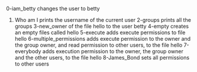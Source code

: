 0-iam_betty changes the user to betty
1. Who am I prints the username of the current user
2-groups prints all the groups
3-new_owner of the file hello to the user betty
4-empty creates an empty files called hello
5-execute adds execute permissions to file hello
6-multiple_permissions  adds execute permission to the owner and the group owner, and read permission to other users, to the file hello
7-everybody adds execution permission to the owner, the group owner and the other users, to the file hello
8-James_Bond sets all permissions to other users
